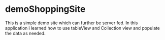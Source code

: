 # demoShoppingSite
This is a simple demo site which can further be server fed.
In this application i learned how to use tableView and Collection view and populate the data as needed.
